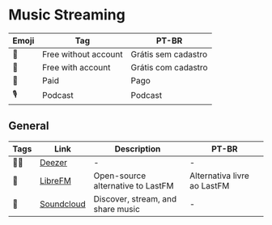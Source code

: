 # Music Streaming

| Emoji | Tag | PT-BR |
|-|-|-|
| 🎁 | Free without account | Grátis sem cadastro |
| 🪪 | Free with account | Grátis com cadastro |
| 💸 | Paid | Pago |
| 🎙 | Podcast | Podcast |

## General

| Tags | Link | Description | PT-BR |
|-|-|-|-|
| 🪪💸 | [Deezer](https://www.deezer.com/) | - | - |
| 🎁 | [LibreFM](https://libre.fm) | Open-source alternative to LastFM | Alternativa livre ao LastFM |
| 🎁 | [Soundcloud](https://soundcloud.com/) | Discover, stream, and share music | - |